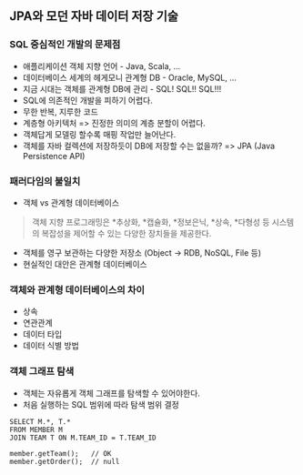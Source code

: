## JPA와 모던 자바 데이터 저장 기술

### SQL 중심적인 개발의 문제점
- 애플리케이션 객체 지향 언어 - Java, Scala, ...
- 데이터베이스 세계의 헤게모니 관계형 DB - Oracle, MySQL, ...
- 지금 시대는 객체를 관계형 DB에 관리 - SQL! SQL!! SQL!!!
- SQL에 의존적인 개발을 피하기 어렵다.
- 무한 반복, 지루한 코드
- 계층형 아키텍처 => 진정한 의미의 계층 분할이 어렵다.
- 객체답게 모델링 할수록 매핑 작업만 늘어난다.
- 객체를 자바 컬렉션에 저장하듯이 DB에 저장할 수는 없을까? => JPA (Java Persistence API)


### 패러다임의 불일치
- 객체 vs 관계형 데이터베이스
>객체 지향 프로그래밍은 *추상화, *캡슐화, *정보은닉, *상속, *다형성 등 시스템의 복잡성을 제어할 수 있는
다양한 장치들을 제공한다.

- 객체를 영구 보관하는 다양한 저장소 (Object -> RDB, NoSQL, File 등)
- 현실적인 대안은 관계형 데이터베이스


### 객체와 관계형 데이터베이스의 차이
- 상속
- 연관관계
- 데이터 타입
- 데이터 식별 방법

### 객체 그래프 탐색
- 객체는 자유롭게 객체 그래프를 탐색할 수 있어야한다.
- 처음 실행하는 SQL 범위에 따라 탐색 범위 결정

```
SELECT M.*, T.*
FROM MEMBER M
JOIN TEAM T ON M.TEAM_ID = T.TEAM_ID

member.getTeam();   // OK
member.getOrder();  // null
```
